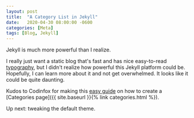 ```yaml
---
layout: post
title:  "A Category List in Jekyll"
date:   2020-04-30 08:00:00 -0600
categories: [Meta]
tags: [Blog, Jekyll]
---
```


Jekyll is much more powerful than I realize.

I really just want a static blog that's fast and has nice easy-to-read [typography](http://kyleamathews.github.io/typography.js/), but I didn't realize how powerful this Jekyll platform could be. Hopefully, I can learn more about it and not get overwhelmed. It looks like it could be quite daunting.

Kudos to Codinfox for making this [easy guide](https://codinfox.github.io/dev/2015/03/06/use-tags-and-categories-in-your-jekyll-based-github-pages/) on how to create a [Categories page]({{ site.baseurl }}{% link categories.html %}).

Up next: tweaking the default theme.
